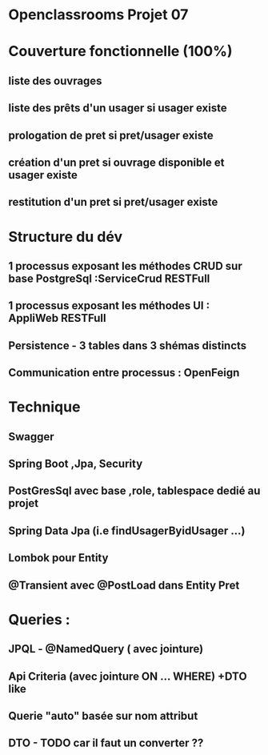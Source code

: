# Openclassrooms Projet 07

# Couverture fonctionnelle (100%)
## liste des ouvrages
## liste des prêts d'un usager si usager existe
## prologation de pret si pret/usager existe
## création d'un pret si ouvrage disponible et usager existe
## restitution d'un pret si pret/usager existe

# Structure du dév
## 1 processus  exposant les méthodes CRUD sur base PostgreSql :ServiceCrud RESTFull
## 1 processus  exposant les méthodes UI : AppliWeb RESTFull
## Persistence  - 3 tables dans 3 shémas distincts
## Communication entre processus : OpenFeign

# Technique
## Swagger
## Spring Boot ,Jpa, Security
## PostGresSql avec base ,role, tablespace dedié au projet  
## Spring Data Jpa (i.e findUsagerByidUsager ...)
## Lombok pour Entity
## @Transient avec @PostLoad dans Entity Pret

# Queries : 
## JPQL - @NamedQuery ( avec jointure)
## Api Criteria (avec jointure ON ... WHERE) +DTO like
## Querie "auto" basée sur nom attribut 
## DTO - TODO car il faut un converter ??
